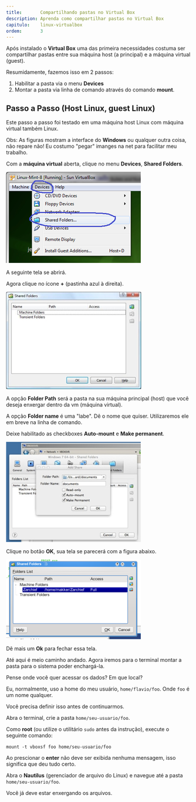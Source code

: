 ```yaml
---
title:       Compartilhando pastas no Virtual Box
description: Aprenda como compartilhar pastas no Virtual Box
capitulo:    linux-virtualbox
ordem:       3
---
```


Após instalado o __Virtual Box__ uma das primeira necessidades costuma ser compartilhar pastas entre sua máquina host
(a principal) e a máquina virtual (guest).

Resumidamente, fazemos isso em 2 passos:

1. Habilitar a pasta via o menu __Devices__
2. Montar a pasta via linha de comando através do comando __mount__.



Passo a Passo (Host Linux, guest Linux) 
---

Este passo a passo foi testado em uma máquina host Linux com máquina virtual também Linux.

Obs: As figuras mostram a interface do __Windows__ ou qualquer outra coisa, não repare não! Eu costumo "pegar" imanges 
na net para facilitar meu trabalho.


Com a __máquina virtual__ aberta, clique no menu __Devices__, __Shared Folders__.

![Figura1](virtualbox-shared-folders-01.png "[imagem virutal box 1]")

A seguinte tela se abrirá.

Agora clique no ícone __+__ (pastinha azul à direita).

![Figur2](virtualbox-shared-folders-02.jpg "[imagem virutal box 2]")

A opção __Folder Path__ será a pasta na sua máquina principal (host) que você deseja enxergar dentro da vm (máquina virtual).

A opção __Folder name__ é uma "labe". Dê o nome que quiser. Utilizaremos ele em breve na linha de comando.

Deixe habilitado as checkboxes __Auto-mount__ e __Make permanent__.

![Figura3](virtualbox-shared-folders-03.jpg "[imagem virutal box 3]")

Clique no botão __OK__, sua tela se parecerá com a figura abaixo.

![Figura4](virtualbox-shared-folders-04.png "[imagem virutal box 4]")

Dê mais um __Ok__ para fechar essa tela.

Até aqui é meio caminho andado. Agora iremos para o terminal montar a pasta para o sistema poder enchargá-la.

Pense onde você quer acessar os dados? Em que local?

Eu, normalmente, uso a home do meu usuário, `home/flavio/foo`. Onde `foo` é um nome qualquer.

Você precisa definir isso antes de continuarmos.

Abra o terminal, crie a pasta `home/seu-usuario/foo`.

Como __root__ (ou utilize o utilitário `sudo` antes da instrução), execute o seguinte comando:
    
    mount -t vboxsf foo home/seu-usuario/foo

Ao prescionar o __enter__ não deve ser exibida nenhuma mensagem, isso significa que deu tudo certo.

Abra o __Nautilus__ (gerenciador de arquivo do Linux) e navegue até a pasta `home/seu-usuario/foo`.

Você já deve estar enxergando os arquivos.